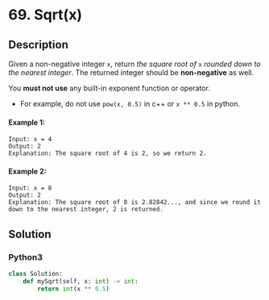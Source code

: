 # 69. Sqrt(x)

## Description
Given a non-negative integer `x`, return *the square root of* `x` *rounded down to the nearest integer*. The returned integer should be **non-negative** as well.

You **must not use** any built-in exponent function or operator.

* For example, do not use `pow(x, 0.5)` in c++ or `x ** 0.5` in python.

#### Example 1:
```
Input: x = 4
Output: 2
Explanation: The square root of 4 is 2, so we return 2.
```

#### Example 2:
```
Input: x = 8
Output: 2
Explanation: The square root of 8 is 2.82842..., and since we round it down to the nearest integer, 2 is returned.
```


## Solution

### Python3
```python
class Solution:
    def mySqrt(self, x: int) -> int:
        return int(x ** 0.5)
```
